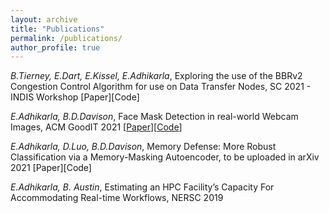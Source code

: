 ```yaml
---
layout: archive
title: "Publications"
permalink: /publications/
author_profile: true
---
```



_B.Tierney, E.Dart, E.Kissel, E.Adhikarla_, Exploring the use of the BBRv2 Congestion Control Algorithm for use on Data Transfer Nodes, SC 2021 - INDIS Workshop
[Paper][Code]

_E.Adhikarla, B.D.Davison_, Face Mask Detection in real-world Webcam Images, ACM GoodIT 2021
[[Paper](https://dl.acm.org/doi/pdf/10.1145/3462203.3475903)][[Code](https://github.com/eashanadhikarla/wfm)]

_E.Adhikarla, D.Luo, B.D.Davison_, Memory Defense: More Robust Classification
via a Memory-Masking Autoencoder, to be uploaded in arXiv 2021
[Paper][Code]

_E.Adhikarla, B. Austin_, Estimating an HPC Facility’s Capacity For Accommodating
Real-time Workflows, NERSC 2019



<!-- You can also find my articles on [my Google Scholar profile](https://scholar.google.co.uk/citations?user=NG6WOPQAAAAJ&hl=en). -->

<!-- _Manuscripts in preparation “ ** ”_

{% include base_path %}

{% for post in site.publications reversed %}
  {% include archive-single.html %}
{% endfor %} -->
